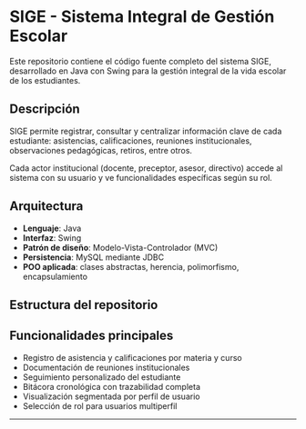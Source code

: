 # SIGE - Sistema Integral de Gestión Escolar

Este repositorio contiene el código fuente completo del sistema SIGE, desarrollado en Java con Swing para la gestión integral de la vida escolar de los estudiantes.

## Descripción

SIGE permite registrar, consultar y centralizar información clave de cada estudiante: asistencias, calificaciones, reuniones institucionales, observaciones pedagógicas, retiros, entre otros.

Cada actor institucional (docente, preceptor, asesor, directivo) accede al sistema con su usuario y ve funcionalidades específicas según su rol.

## Arquitectura

- **Lenguaje**: Java
- **Interfaz**: Swing
- **Patrón de diseño**: Modelo-Vista-Controlador (MVC)
- **Persistencia**: MySQL mediante JDBC
- **POO aplicada**: clases abstractas, herencia, polimorfismo, encapsulamiento

##  Estructura del repositorio


## Funcionalidades principales

- Registro de asistencia y calificaciones por materia y curso
- Documentación de reuniones institucionales
- Seguimiento personalizado del estudiante
- Bitácora cronológica con trazabilidad completa
- Visualización segmentada por perfil de usuario
- Selección de rol para usuarios multiperfil



---
